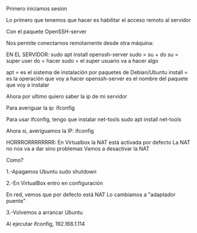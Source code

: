 Primero iniciamos sesion

Lo primero que tenemos que hacer es habilitar el acceso remoto al servidor

Con el paquete OpenSSH-server

Nos permite conectarnos remotamente desde otra máquina:

EN EL SERVIDOR:
sudo apt install openssh-server
sudo = su + do
su = super user 
do = hacer
sudo = el super usuario va a hacer algo

apt = es el sistema de instalación por paquetes de Debian/Ubuntu
install = es la operación que voy a hacer
openssh-server es el nombre del paquete que voy a instalar

Ahora por ultimo quiero saber la ip de mi servidor

Para averiguar la ip:
ifconfig 

Para usar ifconfig, tengo que instalar net-tools
sudo apt install net-tools

Ahora si, averiguamos la IP:
ifconfig

HORRRORRRRRRRR: En Virtualbox la NAT está activada por defecto
La NAT no nos va a dar sino problemas
Vamos a desactivar la NAT

Como?

1.-Apagamos Ubuntu
sudo shutdown

2.-En VirtualBox entro en configuración

En red, vemos que por defecto está NAT
Lo cambiamos a "adaptador puente"

3.-Volvemos a arrancar Ubuntu

Al ejecutar ifconfig, 192.168.1.114


